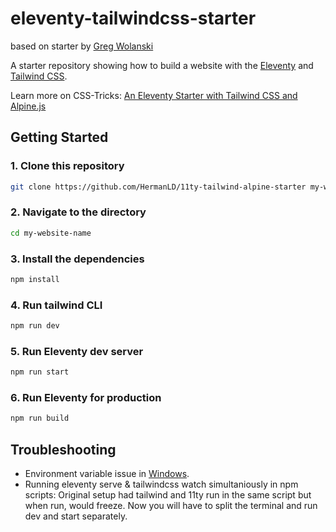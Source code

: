 # eleventy-tailwindcss-starter

based on starter by [Greg Wolanski](https://gregwolanski.com)

A starter repository showing how to build a website with the [Eleventy](https://www.11ty.dev) and [Tailwind CSS](https://tailwindcss.com).

Learn more on CSS-Tricks: [An Eleventy Starter with Tailwind CSS and Alpine.js](https://css-tricks.com/eleventy-starter-with-tailwind-css-alpine-js/)

## Getting Started

### 1. Clone this repository

```bash
git clone https://github.com/HermanLD/11ty-tailwind-alpine-starter my-website-name
```

### 2. Navigate to the directory

```bash
cd my-website-name
```

### 3. Install the dependencies

```bash
npm install
```

### 4. Run tailwind CLI

```bash
npm run dev
```

### 5. Run Eleventy dev server

```bash
npm run start
```

### 6. Run Eleventy for production

```bash
npm run build
```

## Troubleshooting

- Environment variable issue in [Windows](https://github.com/gregwolanski/eleventy-tailwindcss-alpinejs-starter/issues/3).
- Running eleventy serve & tailwindcss watch simultaniously in npm scripts:
  Original setup had tailwind and 11ty run in the same script but when run, would freeze.
  Now you will have to split the terminal and run dev and start separately.
